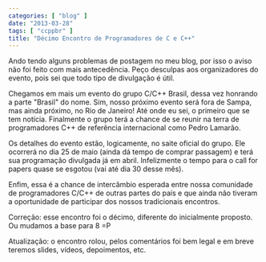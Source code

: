 ```yaml
---
categories: [ "blog" ]
date: "2013-03-28"
tags: [ "ccppbr" ]
title: "Décimo Encontro de Programadores de C e C++"
---
```

Ando tendo alguns problemas de postagem no meu blog, por isso o aviso não foi feito com mais antecedência. Peço desculpas aos organizadores do evento, pois sei que todo tipo de divulgação é útil.

Chegamos em mais um evento do grupo C/C++ Brasil, dessa vez honrando a parte "Brasil" do nome. Sim, nosso próximo evento será fora de Sampa, mas ainda próximo, no Rio de Janeiro! Até onde eu sei, o primeiro que se tem notícia. Finalmente o grupo terá a chance de se reunir na terra de programadores C++ de referência internacional como Pedro Lamarão.

Os detalhes do evento estão, logicamente, no saite oficial do grupo. Ele ocorrerá no dia 25 de maio (ainda dá tempo de comprar passagem) e terá sua programação divulgada já em abril. Infelizmente o tempo para o call for papers quase se esgotou (vai até dia 30 desse mês).

Enfim, essa é a chance de intercâmbio esperada entre nossa comunidade de programadores C/C++ de outras partes do país e que ainda não tiveram a oportunidade de participar dos nossos tradicionais encontros.

Correção: esse encontro foi o décimo, diferente do inicialmente proposto. Ou mudamos a base para 8 =P

Atualização: o encontro rolou, pelos comentários foi bem legal e em breve teremos slides, vídeos, depoimentos, etc.
